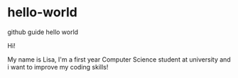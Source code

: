 # hello-world
github guide hello world

Hi! 

My name is Lisa, I'm a first year Computer Science student at university and i want to improve my coding skills!
